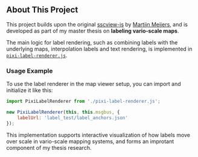 ## About This Project

This project builds upon the original [sscview-js](https://github.com/bmmeijers/sscview-js/tree/develop) by [Martijn Meijers](https://github.com/bmmeijers), and is developed as part of my master thesis on **labeling vario-scale maps**.

The main logic for label rendering, such as combining labels with the underlying maps, interpolation labels and text rendering, is implemented in [`pixi-label-renderer.js`](./src/pixi-label-renderer.js).

### Usage Example

To use the label renderer in the map viewer setup, you can import and initialize it like this:

```javascript
import PixiLabelRenderer from './pixi-label-renderer.js';

new PixiLabelRenderer(this, this.msgbus, {
    labelUrl: 'label_test/label_anchors.json'
});
```

This implementation supports interactive visualization of how labels move over scale in vario-scale mapping systems, and forms an improtant component of my thesis research.
